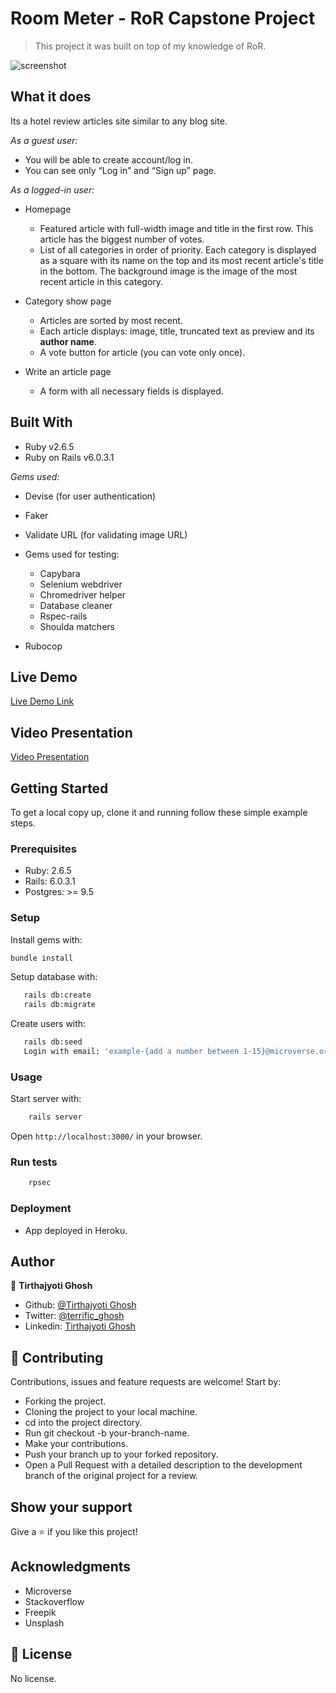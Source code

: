 # Room Meter - RoR Capstone Project

> This project it was built on top of my knowledge of RoR.

![screenshot](https://user-images.githubusercontent.com/57726348/84240703-0a644980-ab1c-11ea-94bc-2194811b592e.jpg)

## What it does

Its a hotel review articles site similar to any blog site.

*As a guest user:*

- You will be able to create account/log in.
- You can see only “Log in” and “Sign up” page.

*As a logged-in user:*

- Homepage
  - Featured article with full-width image and title in the first row. This article has the biggest number of votes.
  - List of all categories in order of priority. Each category is displayed as a square with its name on the top and its most recent article's title in the bottom. The background image is the image of the most recent article in this category.

- Category show page
  - Articles are sorted by most recent.
  - Each article displays: image, title, truncated text as preview and its **author name**.
  - A vote button for article (you can vote only once).

- Write an article page
  - A form with all necessary fields is displayed.

## Built With

- Ruby v2.6.5
- Ruby on Rails v6.0.3.1

*Gems used:*

- Devise (for user authentication)
- Faker
- Validate URL (for validating image URL)
- Gems used for testing:
  - Capybara
  - Selenium webdriver
  - Chromedriver helper
  - Database cleaner
  - Rspec-rails
  - Shoulda matchers

- Rubocop

## Live Demo

[Live Demo Link](https://murmuring-crag-15929.herokuapp.com/)

## Video Presentation

[Video Presentation](https://www.loom.com/share/1b1522f11ff64b1d9da92c4ec73b3c38)

## Getting Started

To get a local copy up, clone it and running follow these simple example steps.

### Prerequisites

- Ruby: 2.6.5
- Rails: 6.0.3.1
- Postgres: >= 9.5

### Setup

Install gems with:

``` bash
bundle install
```

Setup database with:

``` bash
   rails db:create
   rails db:migrate
```

Create users with:

``` bash
   rails db:seed
   Login with email: 'example-{add a number between 1-15}@microverse.org', and password:'password'
```

### Usage

Start server with:

``` bash
    rails server
```

Open `http://localhost:3000/` in your browser.

### Run tests

``` bash
    rpsec
```

### Deployment

- App deployed in Heroku.

## Author

👤 **Tirthajyoti Ghosh**

- Github: [@Tirthajyoti Ghosh](https://github.com/tirthajyoti-ghosh)
- Twitter: [@terrific_ghosh](https://twitter.com/terrific_ghosh)
- Linkedin: [Tirthajyoti Ghosh](https://www.linkedin.com/in/tirthajyoti-ghosh-370544199/)

## 🤝 Contributing

Contributions, issues and feature requests are welcome! Start by:

- Forking the project.
- Cloning the project to your local machine.
- cd into the project directory.
- Run git checkout -b your-branch-name.
- Make your contributions.
- Push your branch up to your forked repository.
- Open a Pull Request with a detailed description to the development branch of the original project for a review.

## Show your support

Give a ⭐️ if you like this project!

## Acknowledgments

- Microverse
- Stackoverflow
- Freepik
- Unsplash

## 📝 License

No license.
